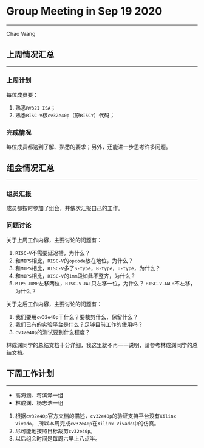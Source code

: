 # Group Meeting in Sep 19 2020
------------------------------

Chao Wang

## 上周情况汇总
--------------
### 上周计划

每位成员要：
1. 熟悉`RV32I ISA`；
1. 熟悉`RISC-V`核`cv32e40p`（原`RI5CY`）代码；

### 完成情况

每位成员都达到了解、熟悉的要求；另外，还能进一步思考许多问题。

## 组会情况汇总
--------------
### 组员汇报

成员都按时参加了组会，并依次汇报自己的工作。

### 问题讨论

关于上周工作内容，主要讨论的问题有：
1. `RISC-V`不需要延迟槽，为什么？
1. 和`MIPS`相比，`RISC-V`的`opcode`放在地位，为什么？
1. 和`MIPS`相比，`RISC-V`多了`S-type`，`B-type`，`U-type`，为什么？
1. 和`MIPS`相比，`RISC-V`的`imm`段如此不整齐，为什么？
1. `MIPS` `JUMP`左移两位，`RISC-V` `JAL`只左移一位，为什么？
`RISC-V` `JALR`不左移，为什么？

关于之后工作内容，主要讨论的问题有：
1. 我们要用`cv32e40p`干什么？要裁剪什么，保留什么？
1. 我们已有的实验平台是什么？足够目前工作的使用吗？
1. `cv32e40p`的测试要到什么程度？

林成渊同学的总结文档十分详细，我这里就不再一一说明，请参考林成渊同学的总结文档。

## 下周工作计划
--------------

- 高海涵、蒋滨泽一组
- 林成渊、杨志浩一组

1. 根据`cv32e40p`官方文档的描述，`cv32e40p`的验证支持平台没有`Xilinx Vivado`，
所以本周完成`cv32e40p`在`Xilinx Vivado`中的仿真。
1. 尽可能地按照目标裁剪`cv32e40p`。
1. 以后组会时间是每周六早上八点半。